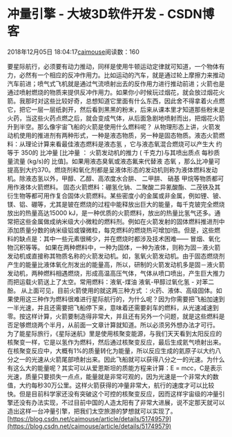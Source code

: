 
# 冲量引擎 - 大坡3D软件开发 - CSDN博客

2018年12月05日 18:04:17[caimouse](https://me.csdn.net/caimouse)阅读数：160


要星际航行，必须要有动力推动，同样是使用牛顿运动定律就可知道，一个物体有力，必然有一个相应的反冲作用力。比如运动的汽车，就是通过轮上摩擦力来推动汽车前进；喷气式飞机就是通过气流喷射出去的反作用力进行推动前进；火箭也是通过喷射燃烧的物质来提供反冲作用力。如果你小时候玩过烟花，就会放过烟花火箭。我那时对这些比较好奇，总想知道它里面有什么东西，因此舍不得拿着火点燃它，把它一层一层纸剥开，然后看到黑黑的粉末，后来从课本里才知道那些粉末是火药，当这些火药点燃之后，就会变成气体，从后面急剧地喷射而出，把烟花火箭升到半空。那么像宇宙飞船的火箭是使用什么燃料呢？
从物理形态上讲，火箭发动机使用的推进剂有两种形式，一种是液态物质，另一种是固态物质。液态火箭燃料：从理论计算来看最佳液态燃料是液态氢 ，它与液态氧混合燃烧可以产生大 约等于 350的 比冲量 [比冲量 ： 火箭发动机的推力 ( 千克力)与其喷出质点 每秒质量流量 (kg/s)的 比值]。如果用液态臭氧或液态氟来代替液 态氧 ，那么比冲量可提高到大约370。燃烧剂和氧化剂都是呈液体形态的发动机则称为液体燃料发动机。除液态氢以外，甲醇、乙醇、高浓度水合肼、 二甲肼、 硝基 甲烷等物质都可用作液体火箭燃料。
固态火箭燃料：硼氢化钠、二聚酸二异氰酸酯、二茂铁及其衍生物等都可用作复合固体火箭燃料。某些密度小的金属或非金属，例如锂、铍、镁、铝、硼等，尤其是铍在燃烧的过程中能释放出巨大的能量，每千克铍完全燃烧放出的热量高达15000 kJ，是一种优质的火箭燃料，放出的热量比氢气还多。通常把这些金属做成纳米级大小微粒的燃料剂。例如在火箭发射的固体燃料推进剂中添加质量分数的纳米级铝或镍微粒，每克燃料的燃烧热可增加l倍。但是，这些燃料的缺点是：其中一些元素很稀少，并在燃烧时都涉及技术困难—— 冒烟、氧化物沉积等等。
如果在两种燃料中，一种为固体，一种为液体，则称为固－液火箭发动机或直接称其物质名称的火箭发动机。如，氢氧火箭发动机。由于固态燃烧剂产生的能量比液体氧化剂发出的能量高，所以，研制的火箭发动机多是固－液火箭发动机，两种燃料相遇燃烧，形成高温高压气体，气体从喷口喷出，产生巨大推力而把运载火箭送上了太空。常用燃料：液氧-煤油 液氧-甲醇过氧化氢 - 对苯二酚。
从上面可见，目前火箭使用的就这两三种方式 ：火药、液体、高级固体。如果使用这三种作为燃料很难进行星际航行的，为什么呢？因为你需要把飞船加速到一半光速，并且还需要把飞船停下来，意味着还需要刹车的燃料，从光速减速到零。按这样计算，火箭要制造得非常大，并且还有另外一个问题，就是这些燃料是否足够燃烧两个半月，从前面一文章计算就知道。所以必须另外想办法才可行。
为了能星际旅行，《星际迷航》里是使用核聚变能源，与我们天天看到太阳反应的核聚变一样，它是以氢作为燃料，然后通过核聚变反应，最后生成氦气喷射出来。在核聚变反应中，大概有1%的质量转化为能量，所以反应生成的氦原子以大约八分之一的光速从火箭尾部喷射出来。因此飞船就可以获得八分之一的光速。为什么有这么大的能量呢？其实可以从爱恩斯坦的质能方程来计算：E = m*c*c，C是表示光速，质量只要损失一点点，能量就是非常可观的，因为光速是一个非常大的数值，大约每秒30万公里。这样火箭获得的冲量非常大，航行的速度才可以比较快。但是目前科学家还没有突破这个可控的核聚变反应，因而这样宇宙级的冲量引擎还没有办法实现，不过目前中国的人造太阳有了非常大进展，说不定那天就可以造出这样一台冲量引擎，把我们太空旅游的梦想就可以实现了。
[https://blog.csdn.net/caimouse/article/details/51749579](https://blog.csdn.net/caimouse/article/details/51749579)


